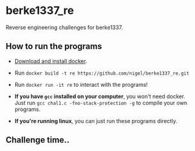 # berke1337_re
Reverse engineering challenges for berke1337.

## How to run the programs 
- [Download and install docker](https://docs.docker.com/get-docker/).
- Run `docker build -t re https://github.com/nigel/berke1337_re.git`
- Run `docker run -it re` to interact with the programs!


- **If you have `gcc` installed on your computer**, you won't need docker. Just run `gcc chal1.c -fno-stack-protection -g` to compile your own programs.
- **If you're running linux**, you can just run these programs directly.


## Challenge time..


